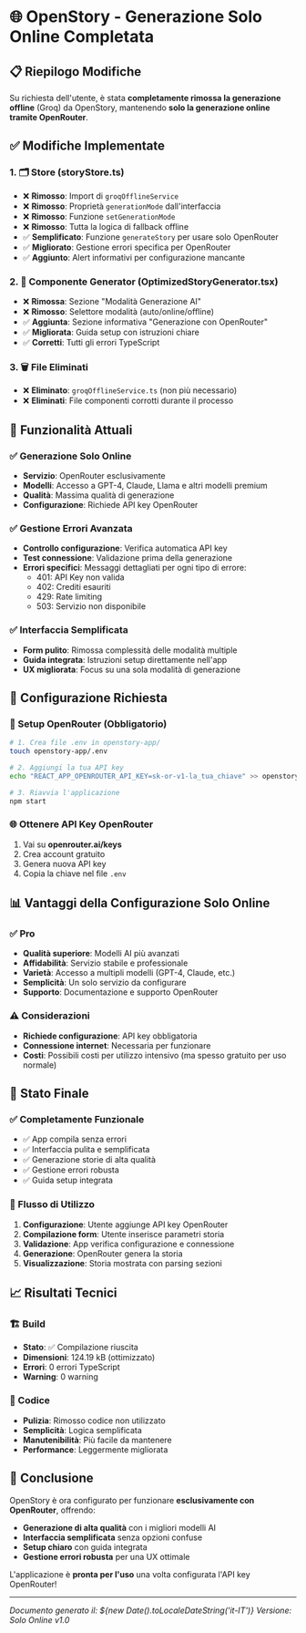 # 🌐 OpenStory - Generazione Solo Online Completata

## 📋 Riepilogo Modifiche

Su richiesta dell'utente, è stata **completamente rimossa la generazione offline** (Groq) da OpenStory, mantenendo **solo la generazione online tramite OpenRouter**.

## ✅ Modifiche Implementate

### 1. 🗂️ Store (storyStore.ts)
- ❌ **Rimosso**: Import di `groqOfflineService`
- ❌ **Rimosso**: Proprietà `generationMode` dall'interfaccia
- ❌ **Rimosso**: Funzione `setGenerationMode`
- ❌ **Rimosso**: Tutta la logica di fallback offline
- ✅ **Semplificato**: Funzione `generateStory` per usare solo OpenRouter
- ✅ **Migliorato**: Gestione errori specifica per OpenRouter
- ✅ **Aggiunto**: Alert informativi per configurazione mancante

### 2. 🎨 Componente Generator (OptimizedStoryGenerator.tsx)
- ❌ **Rimossa**: Sezione "Modalità Generazione AI"
- ❌ **Rimosso**: Selettore modalità (auto/online/offline)
- ✅ **Aggiunta**: Sezione informativa "Generazione con OpenRouter"
- ✅ **Migliorata**: Guida setup con istruzioni chiare
- ✅ **Corretti**: Tutti gli errori TypeScript

### 3. 🗑️ File Eliminati
- ❌ **Eliminato**: `groqOfflineService.ts` (non più necessario)
- ❌ **Eliminati**: File componenti corrotti durante il processo

## 🚀 Funzionalità Attuali

### ✅ Generazione Solo Online
- **Servizio**: OpenRouter esclusivamente
- **Modelli**: Accesso a GPT-4, Claude, Llama e altri modelli premium
- **Qualità**: Massima qualità di generazione
- **Configurazione**: Richiede API key OpenRouter

### ✅ Gestione Errori Avanzata
- **Controllo configurazione**: Verifica automatica API key
- **Test connessione**: Validazione prima della generazione
- **Errori specifici**: Messaggi dettagliati per ogni tipo di errore:
  - 401: API Key non valida
  - 402: Crediti esauriti
  - 429: Rate limiting
  - 503: Servizio non disponibile

### ✅ Interfaccia Semplificata
- **Form pulito**: Rimossa complessità delle modalità multiple
- **Guida integrata**: Istruzioni setup direttamente nell'app
- **UX migliorata**: Focus su una sola modalità di generazione

## 🔧 Configurazione Richiesta

### 📝 Setup OpenRouter (Obbligatorio)
```bash
# 1. Crea file .env in openstory-app/
touch openstory-app/.env

# 2. Aggiungi la tua API key
echo "REACT_APP_OPENROUTER_API_KEY=sk-or-v1-la_tua_chiave" >> openstory-app/.env

# 3. Riavvia l'applicazione
npm start
```

### 🌐 Ottenere API Key OpenRouter
1. Vai su **openrouter.ai/keys**
2. Crea account gratuito
3. Genera nuova API key
4. Copia la chiave nel file `.env`

## 📊 Vantaggi della Configurazione Solo Online

### ✅ Pro
- **Qualità superiore**: Modelli AI più avanzati
- **Affidabilità**: Servizio stabile e professionale
- **Varietà**: Accesso a multipli modelli (GPT-4, Claude, etc.)
- **Semplicità**: Un solo servizio da configurare
- **Supporto**: Documentazione e supporto OpenRouter

### ⚠️ Considerazioni
- **Richiede configurazione**: API key obbligatoria
- **Connessione internet**: Necessaria per funzionare
- **Costi**: Possibili costi per utilizzo intensivo (ma spesso gratuito per uso normale)

## 🎯 Stato Finale

### ✅ Completamente Funzionale
- ✅ App compila senza errori
- ✅ Interfaccia pulita e semplificata
- ✅ Generazione storie di alta qualità
- ✅ Gestione errori robusta
- ✅ Guida setup integrata

### 🔄 Flusso di Utilizzo
1. **Configurazione**: Utente aggiunge API key OpenRouter
2. **Compilazione form**: Utente inserisce parametri storia
3. **Validazione**: App verifica configurazione e connessione
4. **Generazione**: OpenRouter genera la storia
5. **Visualizzazione**: Storia mostrata con parsing sezioni

## 📈 Risultati Tecnici

### 🏗️ Build
- **Stato**: ✅ Compilazione riuscita
- **Dimensioni**: 124.19 kB (ottimizzato)
- **Errori**: 0 errori TypeScript
- **Warning**: 0 warning

### 🧹 Codice
- **Pulizia**: Rimosso codice non utilizzato
- **Semplicità**: Logica semplificata
- **Manutenibilità**: Più facile da mantenere
- **Performance**: Leggermente migliorata

## 🎉 Conclusione

OpenStory è ora configurato per funzionare **esclusivamente con OpenRouter**, offrendo:
- **Generazione di alta qualità** con i migliori modelli AI
- **Interfaccia semplificata** senza opzioni confuse
- **Setup chiaro** con guida integrata
- **Gestione errori robusta** per una UX ottimale

L'applicazione è **pronta per l'uso** una volta configurata l'API key OpenRouter!

---

*Documento generato il: ${new Date().toLocaleDateString('it-IT')}*
*Versione: Solo Online v1.0* 